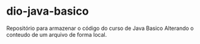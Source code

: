 # dio-java-basico
Repositório para armazenar o código do curso de Java Basico
Alterando o conteudo de um arquivo de forma local.
